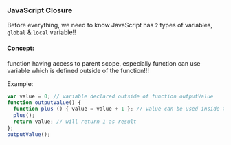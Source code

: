 ### JavaScript Closure

Before everything, we need to know JavaScript has `2` types of variables, `global` & `local` variable!!

#### Concept:

function having access to parent scope, especially function can use variable which is defined outside of the function!!!

Example:

``` js
var value = 0; // variable declared outside of function outputValue
function outputValue() {
  function plus () { value = value + 1 }; // value can be used inside the function
  plus();
  return value; // will return 1 as result
};
outputValue();
```